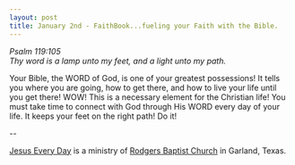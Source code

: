 ```yaml
---
layout: post
title: January 2nd - FaithBook...fueling your Faith with the Bible.
---
```


_Psalm 119:105  
Thy word is a lamp unto my feet, and a light unto my path._

Your Bible, the WORD of God, is one of your greatest possessions!
It tells you where you are going, how to get there, and how to live
your life until you get there! WOW! This is a necessary element for
the Christian life! You must take time to connect with God through
His WORD every day of your life. It keeps your feet on the right
path! Do it!

 --

<a href=http://jesuseveryday.net>Jesus Every Day</a> is a ministry of <a href=http://rodgersbaptist.net>Rodgers Baptist Church</a> in Garland, Texas.
